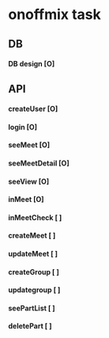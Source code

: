 # onoffmix task

## DB
#### DB design       [O]

## API
#### createUser      [O]
#### login           [O]

#### seeMeet         [O]
#### seeMeetDetail   [O]
#### seeView         [O]

#### inMeet          [O]
#### inMeetCheck     [ ]

#### createMeet      [ ]
#### updateMeet      [ ]
#### createGroup     [ ]
#### updategroup     [ ]

#### seePartList     [ ]
#### deletePart      [ ]

